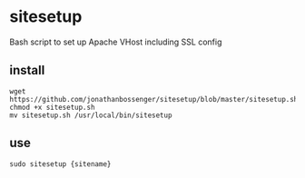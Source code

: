 # sitesetup
Bash script to set up Apache VHost including SSL config 

## install
```
wget https://github.com/jonathanbossenger/sitesetup/blob/master/sitesetup.sh
chmod +x sitesetup.sh
mv sitesetup.sh /usr/local/bin/sitesetup
```

## use
```
sudo sitesetup {sitename}
```
